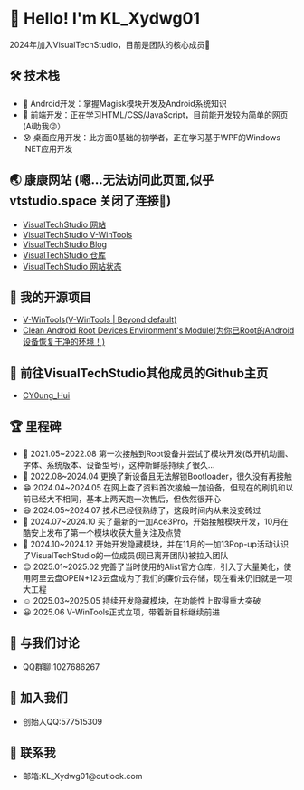 <!DOCTYPE html>
<html lang="zh-CN">

<head>
  <meta charset="UTF-8">
</head>

<body>
  <div class="section">
    <h1>👋 Hello! I'm KL_Xydwg01</h1>
    <p>2024年加入VisualTechStudio，目前是团队的核心成员🤗</p >
  </div>

  <div class="section">
    <h2>🛠️ 技术栈</h2>
    <ul>
      <li>🥳 Android开发：掌握Magisk模块开发及Android系统知识</li>
      <li>😬 前端开发：正在学习HTML/CSS/JavaScript，目前能开发较为简单的网页(Ai助我😡）</del></li>
      <li>😰 桌面应用开发：此方面0基础的初学者，正在学习基于WPF的Windows .NET应用开发</li>
    </ul>
  </div>

   <div class="section">
    <h2>🌏 康康网站 (嗯…无法访问此页面,似乎 vtstudio.space 关闭了连接🤡)</h2>
    <ul>
      <li>
        <a href=" ">VisualTechStudio 网站 </a >
      </li>
      <li>
        <a href="https://V-WinTools.VTStudio.space">VisualTechStudio V-WinTools </a >
      </li>
      <li>
        <a href="https://home.VTStudio.space">VisualTechStudio Blog </a >
      </li>
      <li>
        <a href="https://cloud.VTStudio.space">VisualTechStudio 仓库 </a >
      </li>
       <li>
        <a href="https://status.VTStudio.space">VisualTechStudio 网站状态 </a >
      </li>
    </ul>
  </div>

  <div class="section">
    <h2>🌟 我的开源项目</h2>
    <ul>
      <li>
        <a href="https://github.com/KLXydwg01/V-WinTools">V-WinTools(V-WinTools | Beyond default)</a >
      </li>
      <li>
        <a href="https://github.com/KLXydwg01/Clean-AndroidRootDevices-Environment-s-Module">Clean Android Root Devices Environment's Module(为你已Root的Android设备恢复干净的环境！)</a >
     </li>
    </ul>
  </div>

   <div class="section">
    <h2>🔞 前往VisualTechStudio其他成员的Github主页</h2>
    <ul>
      <li>
        <a href="https://github.com/CY0ungHui">CY0ung_Hui</a >
      </li>
    </ul>
  </div>

  <div class="section">
    <h2>🏆 里程碑</h2>
    <ul>
      <li>🫢 2021.05~2022.08 第一次接触到Root设备并尝试了模块开发(改开机动画、字体、系统版本、设备型号)，这种新鲜感持续了很久...</li>
      <li>🥲 2022.08~2024.04 更换了新设备且无法解锁Bootloader，很久没有再接触</li>
      <li>😁 2024.04~2024.05 在网上查了资料首次接触一加设备，但现在的刷机和以前已经大不相同，基本上两天跑一次售后，但依然很开心</li>
      <li>😄 2024.05~2024.07 技术已经很熟练了，这段时间内从来没变砖过</li>
      <li>🤗 2024.07~2024.10 买了最新的一加Ace3Pro，开始接触模块开发，10月在酷安上发布了第一个模块收获大量关注及点赞</li>
      <li>🤔 2024.10~2024.12 开始开发隐藏模块，并在11月的一加13Pop-up活动认识了VisualTechStudio的一位成员(现已离开团队)被拉入团队</li>
      <li>😍 2025.01~2025.02 完善了当时使用的Alist官方仓库，引入了大量美化，使用阿里云盘OPEN+123云盘成为了我们的廉价云存储，现在看来仍旧就是一项大工程 </del></li>
      <li>☺️ 2025.03~2025.05 持续开发隐藏模块，在功能性上取得重大突破</li>
      <li>😀 2025.06 V-WinTools正式立项，带着新目标继续前进</li>
    </ul>
  </div>

  <div class="section">
    <h2>💬 与我们讨论</h2>
    <ul>
      <li>QQ群聊:1027686267</li>
    </ul>
  </div>

  <div class="section">
    <h2>👥 加入我们</h2>
    <ul>
      <li>创始人QQ:577515309</li>
    </ul>
  </div>

 <div class="section">
    <h2>📮 联系我</h2>
    <ul>
      <li>邮箱:KL_Xydwg01@outlook.com</li>
   </ul>
</body>

</html>
